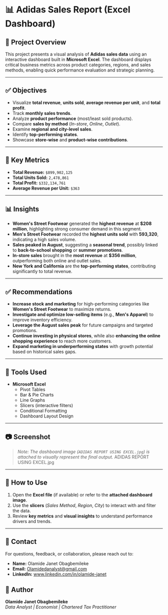 
# 📊 Adidas Sales Report (Excel Dashboard)

## 📁 Project Overview
This project presents a visual analysis of **Adidas sales data** using an interactive dashboard built in **Microsoft Excel**. The dashboard displays critical business metrics across product categories, regions, and sales methods, enabling quick performance evaluation and strategic planning.

---
## ✅ Objectives

- Visualize **total revenue**, **units sold**, **average revenue per unit**, and **total profit**.
- Track **monthly sales trends**.
- Analyze **product performance** (most/least sold products).
- Compare **sales by method** (_In-store_, _Online_, _Outlet_).
- Examine **regional and city-level sales**.
- Identify **top-performing states**.
- Showcase **store-wise** and **product-wise contributions**.

---

## 📌 Key Metrics

- **Total Revenue:** `$899,902,125`  
- **Total Units Sold:** `2,478,861`  
- **Total Profit:** `$332,134,761`  
- **Average Revenue per Unit:** `$363`

---

## 📊 Insights

- **Women's Street Footwear** generated the **highest revenue** at **$208 million**, highlighting strong consumer demand in this segment.
- **Men's Street Footwear** recorded the **highest units sold** with **593,320**, indicating a high sales volume.
- **Sales peaked in August**, suggesting a **seasonal trend**, possibly linked to **back-to-school shopping** or **summer promotions**.
- **In-store sales** brought in the **most revenue** at **$356 million**, outperforming both online and outlet sales.
- **New York and California** are the **top-performing states**, contributing significantly to total revenue.

---

## ✅ Recommendations

- **Increase stock and marketing** for high-performing categories like **Women's Street Footwear** to maximize returns.
- **Investigate and optimize low-selling items** (e.g., **Men's Apparel**) to improve inventory efficiency.
- **Leverage the August sales peak** for future campaigns and targeted promotions.
- **Continue investing in physical stores**, while also **enhancing the online shopping experience** to reach more customers.
- **Expand marketing in underperforming states** with growth potential based on historical sales gaps.

---

## 🧠 Tools Used

- **Microsoft Excel**
  - Pivot Tables  
  - Bar & Pie Charts  
  - Line Graphs  
  - Slicers (interactive filters)  
  - Conditional Formatting  
  - Dashboard Layout Design

---

## 📷 Screenshot

> _Note: The dashboard image (`ADIDAS REPORT USING EXCEL.jpg`) is attached to visually represent the final output._
ADIDAS REPORT USING EXCEL.jpg 
---

## 📝 How to Use

1. Open the **Excel file** (if available) or refer to the **attached dashboard image**.
2. Use the **slicers** (_Sales Method_, _Region_, _City_) to interact with and filter the data.
3. Review **key metrics** and **visual insights** to understand performance drivers and trends.

---

## 📧 Contact

For questions, feedback, or collaboration, please reach out to:

- **Name:** Olamide Janet Obagbemileke  
- **Email:** Olamidedanalyst@gmail.com  
- **LinkedIn:**  www.linkedin.com/in/olamide-janet 
## 👤 Author

**Olamide Janet Obagbemileke**  
_Data Analyst | Economist | Chartered Tax Practitioner_


